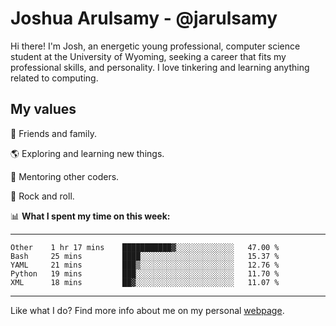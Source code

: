 # Joshua Arulsamy - @jarulsamy

Hi there! I'm Josh, an energetic young professional, computer science student at the University of Wyoming, seeking a career that fits my professional skills, and personality. I love tinkering and learning anything related to computing.

## My values

:yellow_heart: Friends and family.

:earth_americas: Exploring and learning new things.

:book: Mentoring other coders.

:guitar: Rock and roll.

:bar_chart: **What I spent my time on this week:**

------
<!--START_SECTION:waka-->
```text
Other    1 hr 17 mins    ███████████▓░░░░░░░░░░░░░   47.00 % 
Bash     25 mins         ████░░░░░░░░░░░░░░░░░░░░░   15.37 % 
YAML     21 mins         ███▒░░░░░░░░░░░░░░░░░░░░░   12.76 % 
Python   19 mins         ███░░░░░░░░░░░░░░░░░░░░░░   11.70 % 
XML      18 mins         ██▓░░░░░░░░░░░░░░░░░░░░░░   11.07 % 
```
<!--END_SECTION:waka-->
------

Like what I do? Find more info about me on my personal [webpage](https://arulsamy.me).
